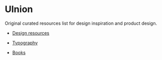 # UInion
Original curated resources list for design inspiration and product design.

* [Design resources](https://github.com/fcoquillat/coquillator/blob/master/Design%20Resources.md)

* [Typography](https://github.com/fcoquillat/coquillator/blob/master/Typography.md)

* [Books](https://github.com/)
